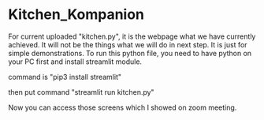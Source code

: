 # Kitchen_Kompanion

For current uploaded "kitchen.py", it is the webpage what we have currently achieved. It will not be the things what we will do in next step. It is just for simple demonstrations. To run this python file, you need to have python on your PC first and install streamlit module. 

command is "pip3 install streamlit" 

then put command "streamlit run kitchen.py"

Now you can access those screens which I showed on zoom meeting.
